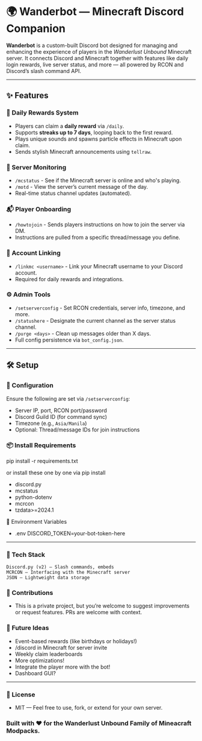 # 🌍 Wanderbot — Minecraft Discord Companion

**Wanderbot** is a custom-built Discord bot designed for managing and enhancing the experience of players in the *Wanderlust Unbound* Minecraft server. It connects Discord and Minecraft together with features like daily login rewards, live server status, and more — all powered by RCON and Discord’s slash command API.

---

## ✨ Features

### 🎁 Daily Rewards System
- Players can claim a **daily reward** via `/daily`.
- Supports **streaks up to 7 days**, looping back to the first reward.
- Plays unique sounds and spawns particle effects in Minecraft upon claim.
- Sends stylish Minecraft announcements using `tellraw`.

### 📡 Server Monitoring
- `/mcstatus` - See if the Minecraft server is online and who's playing.
- `/motd` - View the server’s current message of the day.
- Real-time status channel updates (automated).

### 📬 Player Onboarding
- `/howtojoin` - Sends players instructions on how to join the server via DM.
- Instructions are pulled from a specific thread/message you define.

### 🔗 Account Linking
- `/linkmc <username>` - Link your Minecraft username to your Discord account.
- Required for daily rewards and integrations.

### ⚙️ Admin Tools
- `/setserverconfig` - Set RCON credentials, server info, timezone, and more.
- `/statushere` - Designate the current channel as the server status channel.
- `/purge <days>` - Clean up messages older than X days.
- Full config persistence via `bot_config.json`.

---

## 🛠 Setup

### 🔧 Configuration
Ensure the following are set via `/setserverconfig`:
- Server IP, port, RCON port/password
- Discord Guild ID (for command sync)
- Timezone (e.g., `Asia/Manila`)
- Optional: Thread/message IDs for join instructions

### 📦 Install Requirements
pip install -r requirements.txt

or install these one by one via pip install

- discord.py
- mcstatus
- python-dotenv
- mcrcon
- tzdata>=2024.1

🧾 Environment Variables
- .env DISCORD_TOKEN=your-bot-token-here           

---

### 🧠 Tech Stack
    Discord.py (v2) – Slash commands, embeds
    MCRCON – Interfacing with the Minecraft server
    JSON – Lightweight data storage

### 📣 Contributions
- This is a private project, but you’re welcome to suggest improvements or request features. PRs are welcome with context.

### 🧭 Future Ideas
- Event-based rewards (like birthdays or holidays!)
- /discord in Minecraft for server invite
- Weekly claim leaderboards
- More optimizations!
- Integrate the player more with the bot!
- Dashboard GUI?

---

### 🏁 License
- MIT — Feel free to use, fork, or extend for your own server.

### Built with ❤️ for the Wanderlust Unbound Family of Mineacraft Modpacks.
